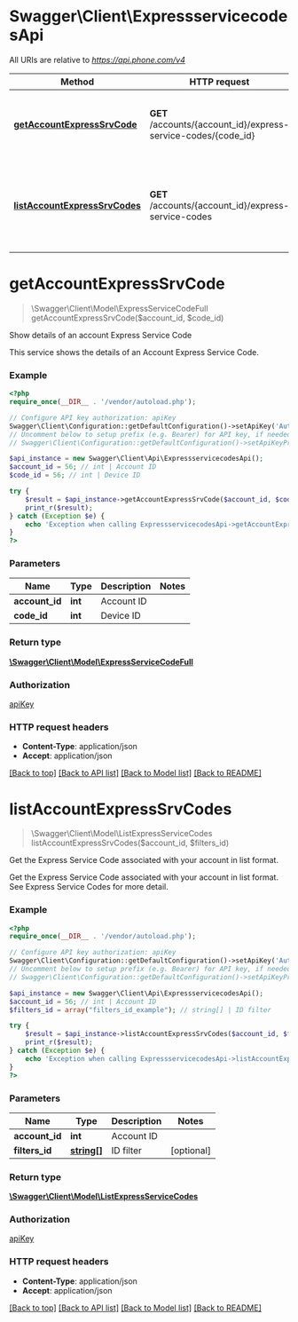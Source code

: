 # Swagger\Client\ExpressservicecodesApi

All URIs are relative to *https://api.phone.com/v4*

Method | HTTP request | Description
------------- | ------------- | -------------
[**getAccountExpressSrvCode**](ExpressservicecodesApi.md#getAccountExpressSrvCode) | **GET** /accounts/{account_id}/express-service-codes/{code_id} | Show details of an account Express Service Code
[**listAccountExpressSrvCodes**](ExpressservicecodesApi.md#listAccountExpressSrvCodes) | **GET** /accounts/{account_id}/express-service-codes | Get the Express Service Code associated with your account in list format.


# **getAccountExpressSrvCode**
> \Swagger\Client\Model\ExpressServiceCodeFull getAccountExpressSrvCode($account_id, $code_id)

Show details of an account Express Service Code

This service shows the details of an Account Express Service Code.

### Example
```php
<?php
require_once(__DIR__ . '/vendor/autoload.php');

// Configure API key authorization: apiKey
Swagger\Client\Configuration::getDefaultConfiguration()->setApiKey('Authorization', 'YOUR_API_KEY');
// Uncomment below to setup prefix (e.g. Bearer) for API key, if needed
// Swagger\Client\Configuration::getDefaultConfiguration()->setApiKeyPrefix('Authorization', 'Bearer');

$api_instance = new Swagger\Client\Api\ExpressservicecodesApi();
$account_id = 56; // int | Account ID
$code_id = 56; // int | Device ID

try {
    $result = $api_instance->getAccountExpressSrvCode($account_id, $code_id);
    print_r($result);
} catch (Exception $e) {
    echo 'Exception when calling ExpressservicecodesApi->getAccountExpressSrvCode: ', $e->getMessage(), PHP_EOL;
}
?>
```

### Parameters

Name | Type | Description  | Notes
------------- | ------------- | ------------- | -------------
 **account_id** | **int**| Account ID |
 **code_id** | **int**| Device ID |

### Return type

[**\Swagger\Client\Model\ExpressServiceCodeFull**](../Model/ExpressServiceCodeFull.md)

### Authorization

[apiKey](../../README.md#apiKey)

### HTTP request headers

 - **Content-Type**: application/json
 - **Accept**: application/json

[[Back to top]](#) [[Back to API list]](../../README.md#documentation-for-api-endpoints) [[Back to Model list]](../../README.md#documentation-for-models) [[Back to README]](../../README.md)

# **listAccountExpressSrvCodes**
> \Swagger\Client\Model\ListExpressServiceCodes listAccountExpressSrvCodes($account_id, $filters_id)

Get the Express Service Code associated with your account in list format.

Get the Express Service Code associated with your account in list format. See Express Service Codes for more detail.

### Example
```php
<?php
require_once(__DIR__ . '/vendor/autoload.php');

// Configure API key authorization: apiKey
Swagger\Client\Configuration::getDefaultConfiguration()->setApiKey('Authorization', 'YOUR_API_KEY');
// Uncomment below to setup prefix (e.g. Bearer) for API key, if needed
// Swagger\Client\Configuration::getDefaultConfiguration()->setApiKeyPrefix('Authorization', 'Bearer');

$api_instance = new Swagger\Client\Api\ExpressservicecodesApi();
$account_id = 56; // int | Account ID
$filters_id = array("filters_id_example"); // string[] | ID filter

try {
    $result = $api_instance->listAccountExpressSrvCodes($account_id, $filters_id);
    print_r($result);
} catch (Exception $e) {
    echo 'Exception when calling ExpressservicecodesApi->listAccountExpressSrvCodes: ', $e->getMessage(), PHP_EOL;
}
?>
```

### Parameters

Name | Type | Description  | Notes
------------- | ------------- | ------------- | -------------
 **account_id** | **int**| Account ID |
 **filters_id** | [**string[]**](../Model/string.md)| ID filter | [optional]

### Return type

[**\Swagger\Client\Model\ListExpressServiceCodes**](../Model/ListExpressServiceCodes.md)

### Authorization

[apiKey](../../README.md#apiKey)

### HTTP request headers

 - **Content-Type**: application/json
 - **Accept**: application/json

[[Back to top]](#) [[Back to API list]](../../README.md#documentation-for-api-endpoints) [[Back to Model list]](../../README.md#documentation-for-models) [[Back to README]](../../README.md)

